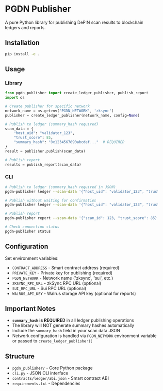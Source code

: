 # PGDN Publisher

A pure Python library for publishing DePIN scan results to blockchain ledgers and reports.

## Installation

```bash
pip install -e .
```

## Usage

### Library
```python
from pgdn_publisher import create_ledger_publisher, publish_report
import os

# Create publisher for specific network
network_name = os.getenv('PGDN_NETWORK', 'zksync')
publisher = create_ledger_publisher(network_name, config=None)

# Publish to ledger (summary_hash required)
scan_data = {
    "host_uid": "validator_123",
    "trust_score": 85,
    "summary_hash": "0x1234567890abcdef..."  # REQUIRED
}
result = publisher.publish(scan_data)

# Publish report
results = publish_report(scan_data)
```

### CLI
```bash
# Publish to ledger (summary_hash required in JSON)
pgdn-publisher ledger --scan-data '{"host_uid": "validator_123", "trust_score": 85, "summary_hash": "0x1234567890abcdef..."}'

# Publish without waiting for confirmation
pgdn-publisher ledger --scan-data '{"host_uid": "validator_123", "trust_score": 85, "summary_hash": "0x1234567890abcdef..."}' --no-wait

# Publish report
pgdn-publisher report --scan-data '{"scan_id": 123, "trust_score": 85}'

# Check connection status
pgdn-publisher status
```

## Configuration

Set environment variables:
- `CONTRACT_ADDRESS` - Smart contract address (required)
- `PRIVATE_KEY` - Private key for publishing (required)
- `PGDN_NETWORK` - Network name ('zksync', 'sui', etc.)
- `ZKSYNC_RPC_URL` - zkSync RPC URL (optional)
- `SUI_RPC_URL` - Sui RPC URL (optional)
- `WALRUS_API_KEY` - Walrus storage API key (optional for reports)

## Important Notes

- **`summary_hash` is REQUIRED** in all ledger publishing operations
- The library will NOT generate summary hashes automatically
- Include the `summary_hash` field in your scan data JSON
- Network configuration is handled via `PGDN_NETWORK` environment variable or passed to `create_ledger_publisher()`

## Structure

- `pgdn_publisher/` - Core Python package
- `cli.py` - JSON CLI interface  
- `contracts/ledger/abi.json` - Smart contract ABI
- `requirements.txt` - Dependencies